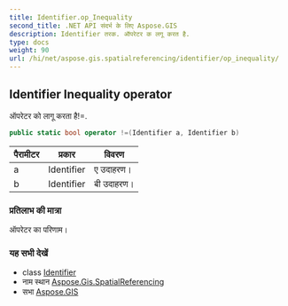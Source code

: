 ```yaml
---
title: Identifier.op_Inequality
second_title: .NET API संदर्भ के लिए Aspose.GIS
description: Identifier तरक. ऑपरेटर क लगू करत है.
type: docs
weight: 90
url: /hi/net/aspose.gis.spatialreferencing/identifier/op_inequality/
---
```

## Identifier Inequality operator

ऑपरेटर को लागू करता है!=.

```csharp
public static bool operator !=(Identifier a, Identifier b)
```

| पैरामीटर | प्रकार | विवरण |
| --- | --- | --- |
| a | Identifier | ए उदाहरण। |
| b | Identifier | बी उदाहरण। |

### प्रतिलाभ की मात्रा

ऑपरेटर का परिणाम।

### यह सभी देखें

* class [Identifier](../)
* नाम स्थान [Aspose.Gis.SpatialReferencing](../../identifier/)
* सभा [Aspose.GIS](../../../)


